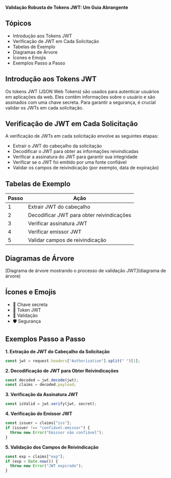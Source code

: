 **Validação Robusta de Tokens JWT: Um Guia Abrangente**

## Tópicos

* Introdução aos Tokens JWT
* Verificação de JWT em Cada Solicitação
* Tabelas de Exemplo
* Diagramas de Árvore
* Ícones e Emojis
* Exemplos Passo a Passo

## Introdução aos Tokens JWT

Os tokens JWT (JSON Web Tokens) são usados para autenticar usuários em aplicações da web. Eles contêm informações sobre o usuário e são assinados com uma chave secreta. Para garantir a segurança, é crucial validar os JWTs em cada solicitação.

## Verificação de JWT em Cada Solicitação

A verificação de JWTs em cada solicitação envolve as seguintes etapas:

* Extrair o JWT do cabeçalho da solicitação
* Decodificar o JWT para obter as informações reivindicadas
* Verificar a assinatura do JWT para garantir sua integridade
* Verificar se o JWT foi emitido por uma fonte confiável
* Validar os campos de reivindicação (por exemplo, data de expiração)

## Tabelas de Exemplo

| Passo | Ação |
|---|---|
| 1 | Extrair JWT do cabeçalho |
| 2 | Decodificar JWT para obter reivindicações |
| 3 | Verificar assinatura JWT |
| 4 | Verificar emissor JWT |
| 5 | Validar campos de reivindicação |

## Diagramas de Árvore

[Diagrama de árvore mostrando o processo de validação JWT](diagrama de árvore)

## Ícones e Emojis

* 🔑 Chave secreta
* 🔗 Token JWT
* 🔎 Validação
* 🛡️ Segurança

## Exemplos Passo a Passo

**1. Extração de JWT do Cabeçalho da Solicitação**

```javascript
const jwt = request.headers["Authorization"].split(" ")[1];
```

**2. Decodificação de JWT para Obter Reivindicações**

```javascript
const decoded = jwt.decode(jwt);
const claims = decoded.payload;
```

**3. Verificação da Assinatura JWT**

```javascript
const isValid = jwt.verify(jwt, secret);
```

**4. Verificação do Emissor JWT**

```javascript
const issuer = claims["iss"];
if (issuer !== "confiável-emissor") {
  throw new Error("Emissor não confiável");
}
```

**5. Validação dos Campos de Reivindicação**

```javascript
const exp = claims["exp"];
if (exp < Date.now()) {
  throw new Error("JWT expirado");
}
```
